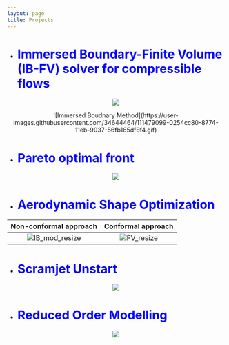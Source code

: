 ```yaml
---
layout: page
title: Projects
---
```

 
* # <span style="color:blue">Immersed Boundary-Finite Volume (IB-FV) solver for compressible flows</span>

<p align="center">
<img src="https://user-images.githubusercontent.com/34644464/111479099-0254cc80-8774-11eb-9037-56fb165df8f4.gif">
</p>

<p align="center">
![Immersed Boudnary Method](https://user-images.githubusercontent.com/34644464/111479099-0254cc80-8774-11eb-9037-56fb165df8f4.gif)
</p>


* # <span style="color:blue">Pareto optimal front</span>

<p align="center">
<img src="https://user-images.githubusercontent.com/34644464/111464158-c6197000-8763-11eb-83db-28ae69c9c746.gif">
</p>

* # <span style="color:blue">Aerodynamic Shape Optimization</span>

Non-conformal approach             |  Conformal approach
:-------------------------:|:-------------------------:
![IB_mod_resize](https://user-images.githubusercontent.com/34644464/108954560-53f7c300-76b0-11eb-920f-6f26172d9079.gif)  |  ![FV_resize](https://user-images.githubusercontent.com/34644464/108243889-eddfdd00-7191-11eb-8ebc-6c92b30d9415.gif)

* # <span style="color:blue">Scramjet Unstart</span>

<p align="center">
<img src="https://user-images.githubusercontent.com/34644464/108244778-ea992100-7192-11eb-82e4-5e0a50b2908c.gif">
</p>

* # <span style="color:blue">Reduced Order Modelling</span>

<p align="center">
<img src="https://user-images.githubusercontent.com/34644464/111465352-573d1680-8765-11eb-940d-bd39a0e49fef.gif">
</p>

